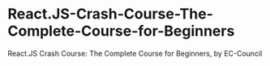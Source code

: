 # React.JS-Crash-Course-The-Complete-Course-for-Beginners
React.JS Crash Course: The Complete Course for Beginners, by EC-Council
